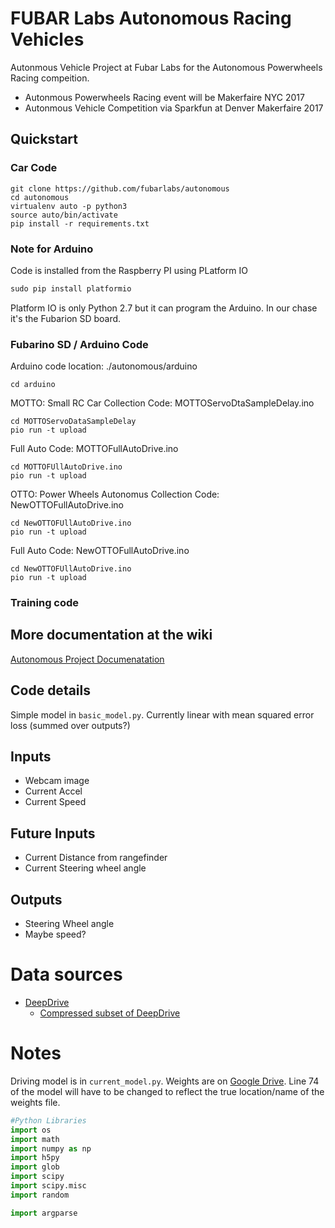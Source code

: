 # FUBAR Labs Autonomous Racing Vehicles

Autonmous Vehicle Project at Fubar Labs for the Autonomous Powerwheels Racing compeition.
* Autonmous Powerwheels Racing event will be Makerfaire NYC 2017
* Autonmous Vehicle Competition via Sparkfun at Denver Makerfaire 2017

## Quickstart



### Car Code
```
git clone https://github.com/fubarlabs/autonomous
cd autonomous
virtualenv auto -p python3 
source auto/bin/activate
pip install -r requirements.txt
```

### Note for Arduino
Code is installed from the Raspberry PI using PLatform IO
```python2.7
sudo pip install platformio

```
Platform IO is only Python 2.7 but it can program the Arduino. In our chase it's the Fubarion SD board.


### Fubarino SD / Arduino Code

Arduino code location: ./autonomous/arduino
```
cd arduino

```
MOTTO: Small RC Car
Collection Code: MOTTOServoDtaSampleDelay.ino

```
cd MOTTOServoDataSampleDelay
pio run -t upload
```
Full Auto Code: MOTTOFullAutoDrive.ino

```
cd MOTTOFUllAutoDrive.ino
pio run -t upload
```

OTTO: Power Wheels Autonomus
Collection Code: NewOTTOFullAutoDrive.ino
```
cd NewOTTOFUllAutoDrive.ino
pio run -t upload
```
Full Auto Code:  NewOTTOFullAutoDrive.ino
```
cd NewOTTOFUllAutoDrive.ino
pio run -t upload
```


### Training code


## More documentation at the wiki

[Autonomous Project Documenatation](https://github.com/fubarlabs/autonomous/wiki)

## Code details

Simple model in `basic_model.py`.  Currently linear with mean squared error loss (summed over outputs?)

## Inputs

* Webcam image
* Current Accel
* Current Speed

## Future Inputs
* Current Distance from rangefinder
* Current Steering wheel angle

## Outputs

* Steering Wheel angle
* Maybe speed?

# Data sources

* [DeepDrive](http://deepdrive.io)
  * [Compressed subset of DeepDrive](https://drive.google.com/open?id=0B0zbVEese408WjYtWGdJWTF0Rjg)

# Notes

Driving model is in `current_model.py`.  Weights are on [Google Drive](https://goo.gl/D1WmHQ).  Line 74 of the model will have to be changed to reflect the true location/name of the weights file.

```python
#Python Libraries
import os
import math
import numpy as np
import h5py
import glob
import scipy
import scipy.misc
import random

import argparse
```

